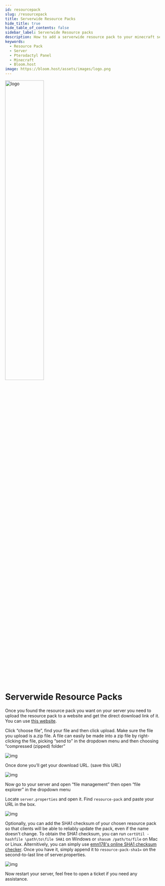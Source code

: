 ```yaml
---
id: resourcepack
slug: /resourcepack
title: Serverwide Resource Packs
hide_title: true
hide_table_of_contents: false
sidebar_label: Serverwide Resource packs
description: How to add a serverwide resource pack to your minecraft server
keywords:
  - Resource Pack
  - Server
  - Pterodactyl Panel
  - Minecraft
  - Bloom.host
image: https://bloom.host/assets/images/logo.png
---
```


<div class="text--center">
<img src="https://bloom.host/assets/images/logo.png" alt="logo" height="50%" width="50%"/>
<h1>Serverwide Resource Packs</h1>
</div>

Once you found the resource pack you want on your server you need to upload the resource pack to a website and get the direct download link of it. You can use [this website](https://mc-packs.net/).  

Click “choose file”, find your file and then click upload. Make sure the file you upload is a.zip file. A file can easily be made into a zip file by right-clicking the file, picking “send to” in the dropdown menu and then choosing “compressed (zipped) folder”  

<div class="text--center">
<img src={require('../../static/imgs/running_a_server/resourcepack/1.png').default} alt="img"/></div>

Once done you’ll get your download URL. (save this URL)

<div class="text--center">
<img src={require('../../static/imgs/running_a_server/resourcepack/2.png').default} alt="img"/></div>
  

Now go to your server and open “file management” then open “file explorer” in the dropdown menu 

Locate `server.properties` and open it. Find `resource-pack` and paste your URL in the box.

<div class="text--center">
<img src={require('../../static/imgs/running_a_server/resourcepack/4.png').default} alt="img"/></div>

Optionally, you can add the SHA1 checksum of your chosen resource pack so that clients will be able to reliably update the pack, even if the name doesn't change. To obtain the SHA1 checksum, you can run `certUtil -hashfile \path\to\file SHA1` on Windows or `shasum /path/to/file` on Mac or Linux. Alternitively, you can simply use [emn178's online SHA1 checksum checker](https://emn178.github.io/online-tools/sha1_checksum.html). Once you have it, simply append it to `resource-pack-sha1=` on the second-to-last line of server.properties.

<div class="text--center">
<img src={require('../../static/imgs/running_a_server/resourcepack/4.png').default} alt="img"/></div>

Now restart your server, feel free to open a ticket if you need any assistance.
